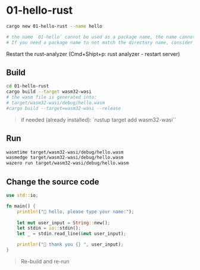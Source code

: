# 01-hello-rust

```bash
cargo new 01-hello-rust --name hello

# the name `01-hello` cannot be used as a package name, the name cannot start with a digit
# If you need a package name to not match the directory name, consider using --name flag.
```

Restart the rust-analyzer (Cmd+Shipt+p: rust analyzer - restart server)

## Build

```bash
cd 01-hello-rust
cargo build --target wasm32-wasi
# the wasm file is generated into:
# target/wasm32-wasi/debug/hello.wasm
#cargo build --target=wasm32-wasi --release
```

> if needed (already installed): `rustup target add wasm32-wasi``

## Run

```bash
wasmtime target/wasm32-wasi/debug/hello.wasm
wasmedge target/wasm32-wasi/debug/hello.wasm
wazero run target/wasm32-wasi/debug/hello.wasm
```

## Change the source code

```rust
use std::io;

fn main() {
    println!("👋 hello, please type your name:");
    
    let mut user_input = String::new();
    let stdin = io::stdin();
    let _ = stdin.read_line(&mut user_input);

    println!("🤗 thank you {} ", user_input);
}
```
> Re-build and re-run
